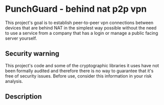 # PunchGuard - behind nat p2p vpn

This project's goal is to establish peer-to-peer vpn connections between devices that are behind NAT in the simplest way possible without the need to use a service from a company that has a login or manage a public facing server yourself.

## Security warning

This project's code and some of the cryptographic libraries it uses have not been formally audited and therefore there is no way to guarantee that it's free of security issues. Before use, consider this information in your risk analysis.

## Description


